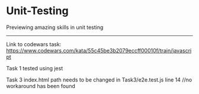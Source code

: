 # Unit-Testing
Previewing amazing skills in unit testing

---

Link to codewars task: https://www.codewars.com/kata/55c45be3b2079eccff00010f/train/javascript

Task 1 tested using jest

Task 3 index.html path needs to be changed in Task3/e2e.test.js line 14 //no workaround has been found
